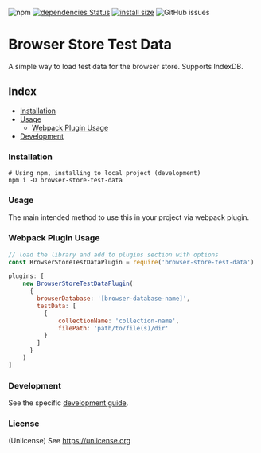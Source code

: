 ![npm](https://img.shields.io/npm/v/browser-store-test-data)
[![dependencies Status](https://status.david-dm.org/gh/eugene-the-red/browser-store-test-data.svg)](https://david-dm.org/eugene-the-red/browser-store-test-data)
[![install size](https://packagephobia.com/badge?p=browser-store-test-data)](https://packagephobia.com/result?p=browser-store-test-data)
![GitHub issues](https://img.shields.io/github/issues/eugene-the-red/browser-store-test-data)

# Browser Store Test Data
A simple way to load test data for the browser store. Supports IndexDB.

## Index
- [Installation](#installation)
- [Usage](#usage)
  - [Webpack Plugin Usage](#webpack-plugin-usage)
- [Development](#development)

### Installation
```shell
# Using npm, installing to local project (development)
npm i -D browser-store-test-data
```

### Usage
The main intended method to use this in your project via webpack plugin.

### Webpack Plugin Usage
```js
// load the library and add to plugins section with options
const BrowserStoreTestDataPlugin = require('browser-store-test-data')

plugins: [
    new BrowserStoreTestDataPlugin(
      {
        browserDatabase: '[browser-database-name]',
        testData: [
          {
              collectionName: 'collection-name',
              filePath: 'path/to/file(s)/dir'
          }
        ]
      }
    )    
]    
```

### Development
See the specific [development guide](guides/dev-guide.md).

### License
(Unlicense) See https://unlicense.org
